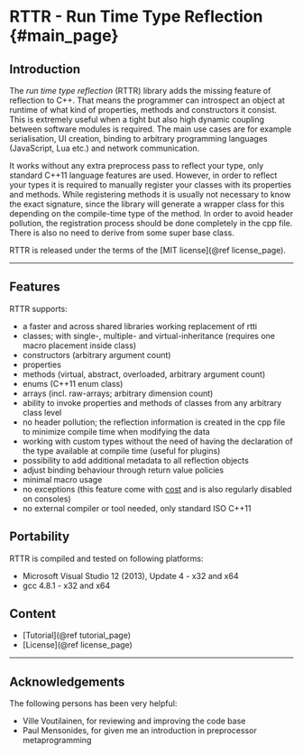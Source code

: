 RTTR - Run Time Type Reflection {#main_page}
===============================

Introduction
------------

The _run time type reflection_ (RTTR) library adds the missing feature of reflection to C++.
That means the programmer can introspect an object at runtime of what kind of properties, methods and constructors it consist.
This is extremely useful when a tight but also high dynamic coupling between software modules is required.
The main use cases are for example serialisation, UI creation, binding to arbitrary programming languages (JavaScript, Lua etc.) and network communication.

It works without any extra preprocess pass to reflect your type, only standard C++11 language features are used.
However, in order to reflect your types it is required to manually register your classes with its properties and methods.
While registering methods it is usually not necessary to know the exact signature, since the library
will generate a wrapper class for this depending on the compile-time type of the method.
In order to avoid header pollution, the registration process should be done completely in the cpp file. There is also no need to derive from some super base class.

RTTR is released under the terms of the [MIT license](@ref license_page).

<hr>

Features
--------
RTTR supports:
- a faster and across shared libraries working replacement of rtti
- classes; with single-, multiple- and virtual-inheritance (requires one macro placement inside class)
- constructors (arbitrary argument count)
- properties
- methods (virtual, abstract, overloaded, arbitrary argument count)
- enums (C++11 enum class)
- arrays (incl. raw-arrays; arbitrary dimension count)
- ability to invoke properties and methods of classes from any arbitrary class level
- no header pollution; the reflection information is created in the cpp file to minimize compile time when modifying the data
- working with custom types without the need of having the declaration of the type available at compile time (useful for plugins)
- possibility to add additional metadata to all reflection objects
- adjust binding behaviour through return value policies
- minimal macro usage
- no exceptions (this feature come with <a target="_blank" href=http://preshing.com/20110807/the-cost-of-enabling-exception-handling/>cost</a> and is also regularly disabled on consoles)
- no external compiler or tool needed, only standard ISO C++11

Portability
-----------
RTTR is compiled and tested on following platforms:
- Microsoft Visual Studio 12 (2013), Update 4 - x32 and x64
- gcc 4.8.1 - x32 and x64

Content
-------
- [Tutorial](@ref tutorial_page)
- [License](@ref license_page)

<hr>

Acknowledgements
----------------
The following persons has been very helpful:

- Ville Voutilainen, for reviewing and improving the code base
- Paul Mensonides, for given me an introduction in preprocessor metaprogramming

